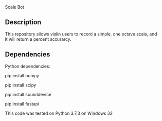 Scale Bot

Description
-----------------------------------------------------------------------------------------------------------------------------------------------------------------------------------
This repository allows violin users to record a simple, one octave scale, and it will return a percent accurarcy. 

Dependencies
-----------------------------------------------------------------------------------------------------------------------------------------------------------------------------------
Python dependencies:

pip install numpy

pip install scipy

pip install sounddevice

pip install fastapi
  
This code was tested on Python 3.7.3 on Windows 32
